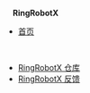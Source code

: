**&emsp;RingRobotX**

* [首页](/)

<br>

* [RingRobotX 仓库](https://gitee.com/coco-central/waddle)
* [RingRobotX 反馈](https://gitee.com/coco-central/waddle/issues)